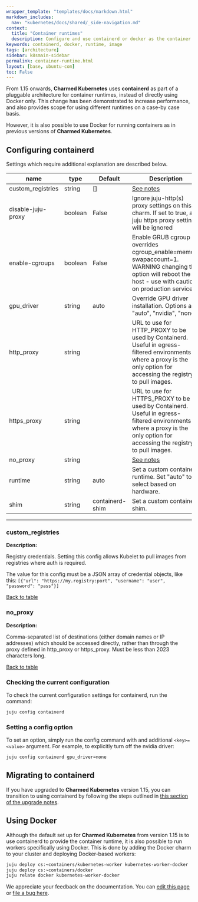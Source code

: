 ```yaml
---
wrapper_template: "templates/docs/markdown.html"
markdown_includes:
  nav: "kubernetes/docs/shared/_side-navigation.md"
context:
  title: "Container runtimes"
  description: Configure and use containerd or docker as the container runtime
keywords: containerd, docker, runtime, image
tags: [architecture]
sidebar: k8smain-sidebar
permalink: container-runtime.html
layout: [base, ubuntu-com]
toc: False
---
```


From 1.15 onwards, **Charmed Kubernetes** uses **containerd** as part of a pluggable architecture for
container runtimes, instead of directly using Docker only. This change has been
demonstrated to increase performance, and also provides scope for using different
runtimes on a case-by case basis.

However, it is also possible to use Docker for running containers as in previous versions
of **Charmed Kubernetes**.

## Configuring containerd

Settings which require additional explanation are described below.

| name                                                      | type    | Default         | Description                                                                                                                                                             |
| --------------------------------------------------------- | ------- | --------------- | ----------------------------------------------------------------------------------------------------------------------------------------------------------------------- |
| <a id="table-custom_registries"> </a> custom_registries   | string  | []              | [See notes](#custom_registries-description)                                                                                                                             |
| <a id="table-disable-juju-proxy"> </a> disable-juju-proxy | boolean | False           | Ignore juju-http(s) proxy settings on this charm. If set to true, all juju https proxy settings will be ignored                                                         |
| <a id="table-enable-cgroups"> </a> enable-cgroups         | boolean | False           | Enable GRUB cgroup overrides cgroup_enable=memory swapaccount=1. WARNING changing this option will reboot the host - use with caution on production services.           |
| <a id="table-gpu_driver"> </a> gpu_driver                 | string  | auto            | Override GPU driver installation. Options are "auto", "nvidia", "none".                                                                                                 |
| <a id="table-http_proxy"> </a> http_proxy                 | string  |                 | URL to use for HTTP_PROXY to be used by Containerd. Useful in egress-filtered environments where a proxy is the only option for accessing the registry to pull images.  |
| <a id="table-https_proxy"> </a> https_proxy               | string  |                 | URL to use for HTTPS_PROXY to be used by Containerd. Useful in egress-filtered environments where a proxy is the only option for accessing the registry to pull images. |
| <a id="table-no_proxy"> </a> no_proxy                     | string  |                 | [See notes](#no_proxy-description)                                                                                                                                      |
| <a id="table-runtime"> </a> runtime                       | string  | auto            | Set a custom containerd runtime. Set "auto" to select based on hardware.                                                                                                |
| <a id="table-shim"> </a> shim                             | string  | containerd-shim | Set a custom containerd shim.                                                                                                                                           |

---

### custom_registries

<a id="custom_registries-description"> </a>
**Description:**

Registry credentials. Setting this config allows Kubelet to pull images from
registries where auth is required.

The value for this config must be a JSON array of credential objects, like this:
`[{"url": "https://my.registry:port", "username": "user", "password": "pass"}]`

[Back to table](#table-custom_registries)

### no_proxy

<a id="no_proxy-description"> </a>
**Description:**

Comma-separated list of destinations (either domain names or IP
addresses) which should be accessed directly, rather than through
the proxy defined in http_proxy or https_proxy. Must be less than
2023 characters long.

[Back to table](#table-no_proxy)

### Checking the current configuration

To check the current configuration settings for containerd, run the command:

```bash
juju config containerd
```

### Setting a config option

To set an option, simply run the config command with and additional `<key>=<value>` argument. For example, to explicitly turn off the nvidia driver:

```bash
juju config containerd gpu_driver=none
```

## Migrating to containerd

If you have upgraded to **Charmed Kubernetes** version 1.15, you can transition to using containerd by following the steps outlined in
[this section of the upgrade notes][docker2containerd].

## Using Docker

Although the default set up for **Charmed Kubernetes** from version 1.15 is to use containerd to provide the container runtime, it is also possible to
run workers specifically using Docker. This is done by adding the Docker
charm to your cluster and deploying Docker-based workers:

```bash
juju deploy cs:~containers/kubernetes-worker kubernetes-worker-docker
juju deploy cs:~containers/docker
juju relate docker kubernetes-worker-docker
```

<!-- LINKS -->

[docker2containerd]: /kubernetes/docs/upgrade-notes#1.15

<!-- FEEDBACK -->
<div class="p-notification--information">
  <div class="p-notification__content">
    <p class="p-notification__message">We appreciate your feedback on the documentation. You can
    <a href="https://github.com/charmed-kubernetes/kubernetes-docs/edit/main/pages/k8s/container-runtime.md" >edit this page</a>
    or
    <a href="https://github.com/charmed-kubernetes/kubernetes-docs/issues/new" >file a bug here</a>.</p>
  </div>
</div>
